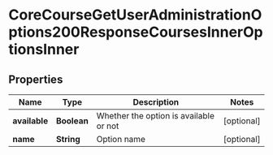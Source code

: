

# CoreCourseGetUserAdministrationOptions200ResponseCoursesInnerOptionsInner


## Properties

| Name | Type | Description | Notes |
|------------ | ------------- | ------------- | -------------|
|**available** | **Boolean** | Whether the option is available or not |  [optional] |
|**name** | **String** | Option name |  [optional] |



